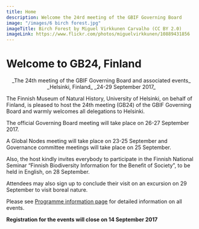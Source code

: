 ```yaml
---
title: Home
description: Welcome the 24rd meeting of the GBIF Governing Board 
image: "/images/6 birch forest.jpg"
imageTitle: Birch Forest by Miguel Virkkunen Carvalho (CC BY 2.0)
imageLink: https://www.flickr.com/photos/miguelvirkkunen/10889431856
---
```


# Welcome to GB24, Finland 

<p align="center">_The 24th meeting of the GBIF Governing Board and associated events_
_Helsinki, Finland_
_24-29 September 2017_</p>

The Finnish Museum of Natural History, University of Helsinki, on behalf of Finland, is pleased to host the 24th meeting (GB24) of the GBIF Governing Board and warmly welcomes all delegations to Helsinki. 

The official Governing Board meeting will take place on 26-27 September 2017. 

A Global Nodes meeting will take place on 23-25 September and Governance committee meetings will take place on 25 September. 

Also, the host kindly invites everybody to participate in the Finnish National Seminar “Finnish Biodiversity Information for the Benefit of Society”, to be held in English, on 28 September. 

Attendees may also sign up to conclude their visit on an excursion on 29 September to visit boreal nature. 

Please see [Programme information page](./programme/) for detailed information on all events. 

**Registration for the events will close on 14 September 2017**

